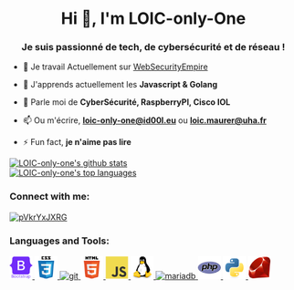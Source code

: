 <h1 align="center">Hi 👋, I'm LOIC-only-One</h1>
<h3 align="center">Je suis passionné de tech, de cybersécurité et de réseau !</h3>


- 🔭 Je travail Actuellement sur [WebSecurityEmpire](https://github.com/LOIC-only-one/WebSecurityEmpire)

- 🌱 J'apprends actuellement les **Javascript & Golang**

- 💬 Parle moi de **CyberSécurité, RaspberryPI, Cisco IOL**

- 📫 Ou m'écrire, **loic-only-one@id00l.eu** ou **loic.maurer@uha.fr**

- ⚡ Fun fact, **je n'aime pas lire**

[![LOIC-only-one's github stats](https://github-readme-stats.vercel.app/api?username=LOIC-only-one&theme=blue-green)](https://github.com/anuraghazra/github-readme-stats) </br> [![LOIC-only-one's top languages](https://github-readme-stats.vercel.app/api/top-langs/?username=LOIC-only-one&theme=blue-green)](https://github.com/anuraghazra/github-readme-stats)

<h3 align="left">Connect with me:</h3>
<p align="left">
<a href="https://discord.gg/pVkrYxJXRG" target="blank"><img align="center" src="https://raw.githubusercontent.com/rahuldkjain/github-profile-readme-generator/master/src/images/icons/Social/discord.svg" alt="pVkrYxJXRG" height="30" width="40" /></a>
</p>

<h3 align="left">Languages and Tools:</h3>
<p align="left"> <a href="https://getbootstrap.com" target="_blank" rel="noreferrer"> <img src="https://raw.githubusercontent.com/devicons/devicon/master/icons/bootstrap/bootstrap-plain-wordmark.svg" alt="bootstrap" width="40" height="40"/> </a> <a href="https://www.w3schools.com/css/" target="_blank" rel="noreferrer"> <img src="https://raw.githubusercontent.com/devicons/devicon/master/icons/css3/css3-original-wordmark.svg" alt="css3" width="40" height="40"/> </a> <a href="https://git-scm.com/" target="_blank" rel="noreferrer"> <img src="https://www.vectorlogo.zone/logos/git-scm/git-scm-icon.svg" alt="git" width="40" height="40"/> </a> <a href="https://www.w3.org/html/" target="_blank" rel="noreferrer"> <img src="https://raw.githubusercontent.com/devicons/devicon/master/icons/html5/html5-original-wordmark.svg" alt="html5" width="40" height="40"/> </a> <a href="https://developer.mozilla.org/en-US/docs/Web/JavaScript" target="_blank" rel="noreferrer"> <img src="https://raw.githubusercontent.com/devicons/devicon/master/icons/javascript/javascript-original.svg" alt="javascript" width="40" height="40"/> </a> <a href="https://www.linux.org/" target="_blank" rel="noreferrer"> <img src="https://raw.githubusercontent.com/devicons/devicon/master/icons/linux/linux-original.svg" alt="linux" width="40" height="40"/> </a> <a href="https://mariadb.org/" target="_blank" rel="noreferrer"> <img src="https://www.vectorlogo.zone/logos/mariadb/mariadb-icon.svg" alt="mariadb" width="40" height="40"/> </a> <a href="https://www.php.net" target="_blank" rel="noreferrer"> <img src="https://raw.githubusercontent.com/devicons/devicon/master/icons/php/php-original.svg" alt="php" width="40" height="40"/> </a> <a href="https://www.python.org" target="_blank" rel="noreferrer"> <img src="https://raw.githubusercontent.com/devicons/devicon/master/icons/python/python-original.svg" alt="python" width="40" height="40"/> </a> <a href="https://www.ruby-lang.org/en/" target="_blank" rel="noreferrer"> <img src="https://raw.githubusercontent.com/devicons/devicon/master/icons/ruby/ruby-original.svg" alt="ruby" width="40" height="40"/> </a> </p>
